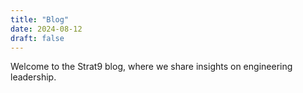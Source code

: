 ```yaml
---
title: "Blog"
date: 2024-08-12
draft: false
---
```


Welcome to the Strat9 blog, where we share insights on engineering leadership.
